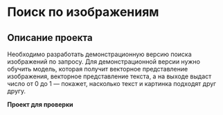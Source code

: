 # Поиск по изображениям

## Описание проекта

Необходимо разработать демонстрационную версию поиска изображений по запросу.
Для демонстрационной версии нужно обучить модель, которая получит векторное представление изображения, векторное представление текста, а на выходе выдаст число от 0 до 1 — покажет, насколько текст и картинка подходят друг другу.

**Проект для проверки**
